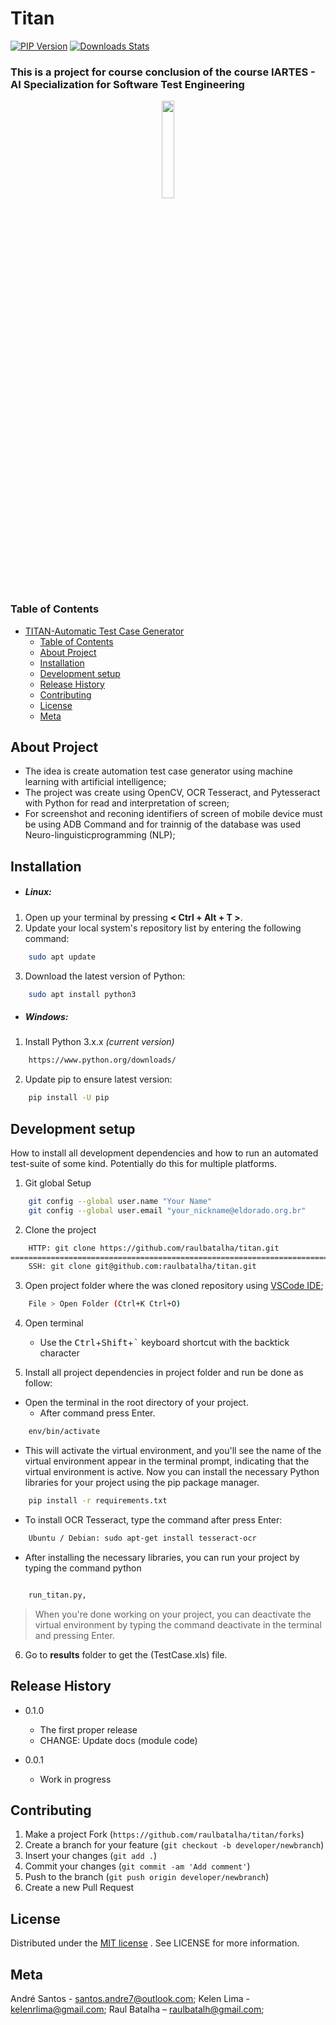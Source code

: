 # Titan

[![PIP Version][pypi-image]][pypi-url] [![Downloads Stats][pypi-downloads]][pypi-url]

### This is a project for course conclusion of the course IARTES - AI Specialization for Software Test Engineering

<p align="center" width="100%">
<img width="20%" src='https://user-images.githubusercontent.com/12941167/232917960-4861fb8a-ed55-436c-82ab-61cd3fd00c0b.png' /img>
</p>

### Table of Contents

- [TITAN-Automatic Test Case Generator](#automatic-test-case-generator)
  - [Table of Contents](#table-of-contents)
  - [About Project](#about-project)
  - [Installation](#installation)
  - [Development setup](#development-setup)
  - [Release History](#release-history)
  - [Contributing](#contributing)
  - [License](#license)
  - [Meta](#meta)

## About Project

- The idea is create automation test case generator using machine learning with artificial intelligence;
- The project was create using OpenCV, OCR Tesseract, and Pytesseract with Python for read and interpretation of screen;
- For screenshot and reconing identifiers of screen of mobile device must be using ADB Command and for trainnig of the database was used Neuro-linguisticprogramming (NLP);

## Installation

- ##### Linux:

1. Open up your terminal by pressing **< Ctrl + Alt + T >**.
2. Update your local system's repository list by entering the following command:

```sh
    sudo apt update
```

3. Download the latest version of Python:

```sh
    sudo apt install python3
```

- ##### Windows:

1. Install Python 3.x.x _(current version)_

```sh
    https://www.python.org/downloads/
```

2. Update pip to ensure latest version:

```sh
    pip install -U pip
```

## Development setup

How to install all development dependencies and how to run an automated test-suite of some kind. Potentially do this for multiple platforms.

1. Git global Setup

```sh
    git config --global user.name "Your Name"
    git config --global user.email "your_nickname@eldorado.org.br"
```

2. Clone the project

```sh
    HTTP: git clone https://github.com/raulbatalha/titan.git
========================================================================================================
    SSH: git clone git@github.com:raulbatalha/titan.git
```

3. Open project folder where the was cloned repository using [VSCode IDE](https://code.visualstudio.com/);

```sh
    File > Open Folder (Ctrl+K Ctrl+O)
```

4. Open terminal
   <br>

   - Use the <kbd>Ctrl</kbd>+<kbd>Shift</kbd>+<kbd>`</kbd> keyboard shortcut with the backtick character
     </br>

5. Install all project dependencies in project folder and run be done as follow:

- Open the terminal in the root directory of your project.
  - After command press Enter.

```sh
    env/bin/activate
```

- This will activate the virtual environment, and you'll see the name of the virtual environment appear in the terminal prompt, indicating that the virtual environment is active. Now you can install the necessary Python libraries for your project using the pip package manager.

```sh
    pip install -r requirements.txt
```

- To install OCR Tesseract, type the command after press Enter:

```sh
    Ubuntu / Debian: sudo apt-get install tesseract-ocr
```

- After installing the necessary libraries, you can run your project by typing the command python

```sh

    run_titan.py,
```

> When you're done working on your project, you can deactivate the virtual environment by typing the command deactivate in the terminal and pressing Enter.

6. Go to **results** folder to get the (TestCase.xls) file.

## Release History

- 0.1.0

  - The first proper release
  - CHANGE: Update docs (module code)

- 0.0.1
  - Work in progress

## Contributing

1. Make a project Fork (`https://github.com/raulbatalha/titan/forks`)
2. Create a branch for your feature (`git checkout -b developer/newbranch`)
3. Insert your changes (`git add .`)
4. Commit your changes (`git commit -am 'Add comment'`)
5. Push to the branch (`git push origin developer/newbranch`)
6. Create a new Pull Request

## License

Distributed under the [MIT license](https://choosealicense.com/licenses/mit/) . See LICENSE for more information.

## Meta

André Santos - santos.andre7@outlook.com;
Kelen Lima - kelenrlima@gmail.com;
Raul Batalha – raulbatalh@gmail.com;

<!-- Markdown link & img dfn's -->

[pypi-image]: https://img.shields.io/pypi/v/https://opencv.org.svg
[pypi-url]: https://pypi.org/tesseract-ocr/tesseract
[pypi-downloads]: https://img.shields.io/npm/dm/datadog-metrics.svg?style=flat-square

